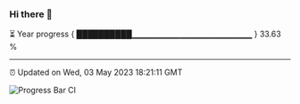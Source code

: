 ### Hi there 👋

⏳ Year progress { ██████████▁▁▁▁▁▁▁▁▁▁▁▁▁▁▁▁▁▁▁▁ } 33.63 %

---

⏰ Updated on Wed, 03 May 2023 18:21:11 GMT

![Progress Bar CI](https://github.com/ZhaoGui/ZhaoGui/workflows/Progress%20Bar%20CI/badge.svg)
